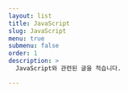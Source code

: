 ```yaml
---
layout: list
title: JavaScript
slug: JavaScript
menu: true
submenu: false
order: 1
description: >
  JavaScript와 관련된 글을 적습니다.

---
```

